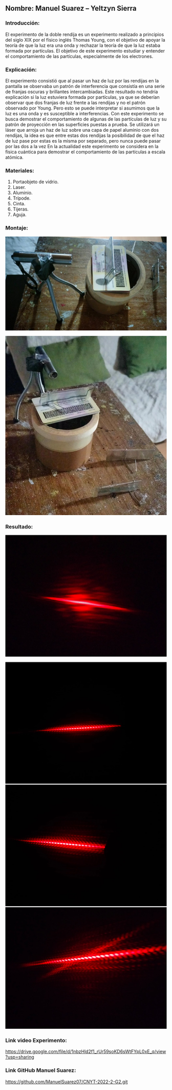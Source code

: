 ## Nombre: Manuel Suarez – Yeltzyn Sierra


### Introducción:
El experimento de la doble rendija es un experimento realizado a principios del siglo XIX por el físico inglés Thomas Young, con el objetivo de apoyar la teoría de que la luz era una onda y rechazar la teoría de que la luz estaba formada por partículas.
El objetivo de este experimento estudiar y entender el comportamiento de las partículas, especialmente de los electrones.


### Explicación:
El experimento consistió que al pasar un haz de luz por las rendijas en la pantalla se observaba un patrón de interferencia que consistía en una serie de franjas oscuras y brillantes intercambiadas. Este resultado no tendría explicación si la luz estuviera formada por partículas, ya que se deberían observar que dos franjas de luz frente a las rendijas y no el patrón observado por Young. Pero esto se puede interpretar si asumimos que la luz es una onda y es susceptible a interferencias.
Con este experimento se busca demostrar el comportamiento de algunas de las partículas de luz y su patrón de proyección en las superficies puestas a prueba. Se utilizará un láser que arroja un haz de luz sobre una capa de papel aluminio con dos rendijas, la idea es que entre estas dos rendijas la posibilidad de que el haz de luz pase por estas es la misma por separado, pero nunca puede pasar por las dos a la vez
En la actualidad este experimento se considera en la física cuántica para demostrar el comportamiento de las partículas a escala atómica.


### Materiales:
1.	Portaobjeto de vidrio.
2.	Laser.
3.	Aluminio.
4.	Trípode.
5.	Cinta.
6.	Tijeras.
7.	Aguja.


### Montaje:

![Image text](https://github.com/YeltzynS/YeltzynS/blob/main/archivos/WhatsApp%20Image%202022-10-18%20at%2010.57.13%20AM.jpeg)	

![Image text](https://github.com/YeltzynS/YeltzynS/blob/main/archivos/WhatsApp%20Image%202022-10-18%20at%2010.57.13%20AM%20(1).jpeg)
















### Resultado:

![Image text](https://github.com/YeltzynS/YeltzynS/blob/main/archivos/WhatsApp%20Image%202022-10-18%20at%2010.53.09%20AM.jpeg)

![Image text](https://github.com/YeltzynS/YeltzynS/blob/main/archivos/WhatsApp%20Image%202022-10-18%20at%2010.52.50%20AM.jpeg)
![Image text](https://github.com/YeltzynS/YeltzynS/blob/main/archivos/WhatsApp%20Image%202022-10-18%20at%2010.52.49%20AM.jpeg)
![Image text](https://github.com/YeltzynS/YeltzynS/blob/main/archivos/WhatsApp%20Image%202022-10-18%20at%2010.52.19%20AM.jpeg)



































	

### Link video Experimento:
https://drive.google.com/file/d/1nbzHld2f1_rUr59soKD6sWtFYpL0xE_q/view?usp=sharing
### Link GitHub Manuel Suarez:
https://github.com/ManuelSuarez07/CNYT-2022-2-G2.git



